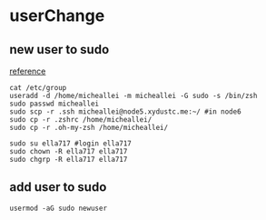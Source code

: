 # userChange


## new user to sudo

   [reference](https://blog.csdn.net/wujunlei1595848/article/details/87027871)
```shell
cat /etc/group
useradd -d /home/micheallei -m micheallei -G sudo -s /bin/zsh
sudo passwd micheallei
sudo scp -r .ssh micheallei@node5.xydustc.me:~/ #in node6
sudo cp -r .zshrc /home/micheallei/
sudo cp -r .oh-my-zsh /home/micheallei/
```
```shell
sudo su ella717 #login ella717
sudo chown -R ella717 ella717
sudo chgrp -R ella717 ella717 
```

## add user to sudo
```
usermod -aG sudo newuser
```